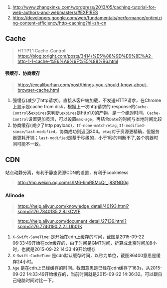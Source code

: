 1. http://www.zhangxinxu.com/wordpress/2013/05/caching-tutorial-for-web-authors-and-webmasters/#EXPIRES
2. https://developers.google.com/web/fundamentals/performance/optimizing-content-efficiency/http-caching?hl=zh-cn


## Cache
> HTTP1.1 Cache-Control: https://blog.toright.com/posts/3414/%E5%88%9D%E6%8E%A2-http-1-1-cache-%E6%A9%9F%E5%88%B6.html

#### 强缓存、协商缓存
> https://excaliburhan.com/post/things-you-should-know-about-browser-cache.html
1. 强缓存(减少了http请求)，直接从客户端加载，不发送HTTP请求，在Chrome上显示是cache from disk，根据上一次http请求的 response的`Cache-Control`&`expires`来判断,`expires`是http1.0的产物，是一个绝对时间，`Cache-Control`设置更加灵活，可以设置`max-age`，再结合`Date`的时间与本地时间比较
2. 协商缓存(减少了http payload)，`If-none-match/etag`, `If-modified-since/last-modified`，协商成功则返回304。`etag`对于资源更精确，但服务器更耗开销；`last-modified`是基于秒级的，小于1秒的判断不了,各个机器时间可能不一致。


## CDN
站点动静分离，有利于静态资源CDN的设置，有利于cookieless

> http://mp.weixin.qq.com/s/IM6-IimR8McQr_j8SfNG0g


### Alinode
> https://help.aliyun.com/knowledge_detail/40193.html?spm=5176.7840185.2.8.IkCVfF

> https://help.aliyun.com/document_detail/27136.html?spm=5176.7740190.2.2.LUb01K

1. `X-Swift-SaveTime`: 是开始在cdn上缓存的时间，截图是2015-09-22 06:33:49开始在cdn缓存的，由于时间是GMT时间，折算成北京时间加8小时，也就是2015-09-22 14:33:49开始缓存
2. `X-Swift-CacheTime` 是cdn默认缓存时间，以秒为单位，截图86400意思是缓存24小时。
3. `Age` 是在cdn上已经缓存的时间。截图意思是已经在cdn缓存了163s，从2015-09-22 14:33:49开始缓存的，当前时间就是2015-09-22 14:36:32。可以跟自己电脑时间对比一下。